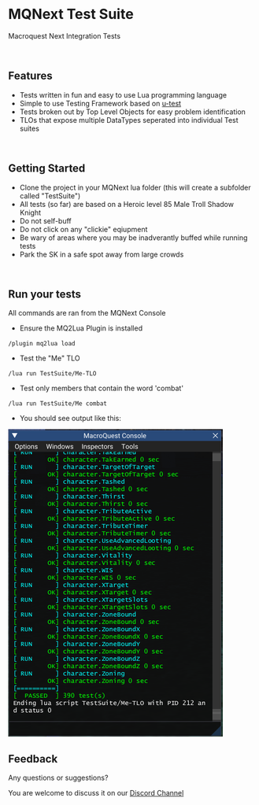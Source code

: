 <br/>

# MQNext Test Suite
Macroquest Next Integration Tests

<br/>

## Features
- Tests written in fun and easy to use Lua programming language
- Simple to use Testing Framework based on [u-test](https://github.com/IUdalov/u-test)
- Tests broken out by Top Level Objects for easy problem identification
- TLOs that expose multiple DataTypes seperated into individual Test suites

<br/>

## Getting Started
- Clone the project in your MQNext lua folder (this will create a subfolder called "TestSuite")
- All tests (so far) are based on a Heroic level 85 Male Troll Shadow Knight
- Do not self-buff
- Do not click on any "clickie" eqiupment
- Be wary of areas where you may be inadverantly buffed while running tests
- Park the SK in a safe spot away from large crowds

<br/>

## Run your tests

All commands are ran from the MQNext Console
- Ensure the MQ2Lua Plugin is installed


```
/plugin mq2lua load
```

- Test the "Me" TLO
```
/lua run TestSuite/Me-TLO
```

- Test only members that contain the word 'combat'
```
/lua run TestSuite/Me combat
```

- You should see output like this:

![Example Output](/images/testSuite_example_run.png)


## Feedback 
Any questions or suggestions?

You are welcome to discuss it on our [Discord Channel](https://discord.gg/gKktV3DY6M)

<br/>